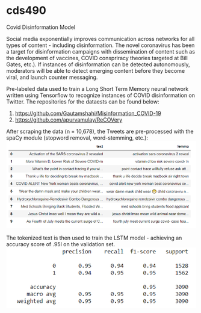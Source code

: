 # cds490
Covid Disinformation Model

Social media exponentially improves communication across networks for all types of content - including disinformation. The novel coronavirus has been a target for disinformation campaigns with dissemination of content such as the development of vaccines,
COVID conspriracy theories targeted at Bill Gates, etc.). If instances of disinformation can be detected autonomously, moderators will be able to detect emerging content before they become viral, and launch counter messaging.

Pre-labeled data used to train a Long Short Term Memory neural network written using Tensorflow to recognize instances of COVID disinformation on Twitter. The repositories for the dataests can be found below:
1. https://github.com/Gautamshahi/Misinformation_COVID-19
2. https://github.com/apurvamulay/ReCOVery

After scraping the data (n = 10,678), the Tweets are pre-processed with the spaCy module (stopword removal, word-stemming, etc.):
![lemma_data](spacy_lemma.PNG)

The tokenized text is then used to train the LSTM model - achieving an accuracy score of .95l on the validation set.
![classification_matrix](class_matrix.PNG)

